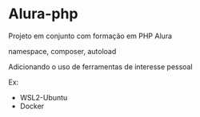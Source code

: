 # Alura-php

Projeto em conjunto com formação em PHP Alura

namespace, composer, autoload

Adicionando o uso de ferramentas de interesse pessoal 

Ex:
- WSL2-Ubuntu 
- Docker 
